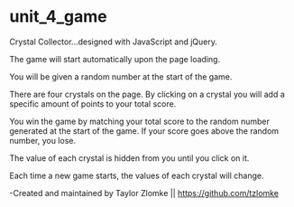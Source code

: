 # unit_4_game

Crystal Collector...designed with JavaScript and jQuery.

The game will start automatically upon the page loading.

You will be given a random number at the start of the game.

There are four crystals on the page. By clicking on a crystal you will add a specific amount of points to your total score.

You win the game by matching your total score to the random number generated at the start of the game. If your score goes above the random number, you lose.

The value of each crystal is hidden from you until you click on it.

Each time a new game starts, the values of each crystal will change.

-Created and maintained by Taylor Zlomke || https://github.com/tzlomke